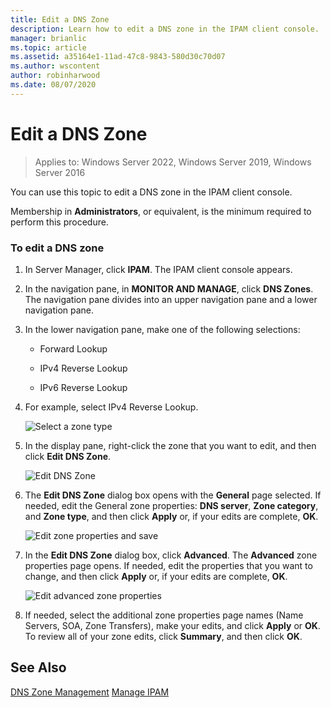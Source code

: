 ```yaml
---
title: Edit a DNS Zone
description: Learn how to edit a DNS zone in the IPAM client console.
manager: brianlic
ms.topic: article
ms.assetid: a35164e1-11ad-47c8-9843-580d30c70d07
ms.author: wscontent
author: robinharwood
ms.date: 08/07/2020
---
```

# Edit a DNS Zone

>Applies to: Windows Server 2022, Windows Server 2019, Windows Server 2016

You can use this topic to edit a DNS zone in the IPAM client console.

Membership in **Administrators**, or equivalent, is the minimum required to perform this procedure.

### To edit a DNS zone

1.  In Server Manager, click **IPAM**. The IPAM client console appears.

2.  In the navigation pane, in **MONITOR AND MANAGE**, click **DNS Zones**. The navigation pane divides into an upper navigation pane and a lower navigation pane.

3.  In the lower navigation pane, make one of the following selections:

    -   Forward Lookup

    -   IPv4 Reverse Lookup

    -   IPv6 Reverse Lookup

4.  For example, select IPv4 Reverse Lookup.

    ![Select a zone type](../../media/Edit-a-DNS-Zone/ipam_EditZone_01.jpg)

5.  In the display pane, right-click the zone that you want to edit, and then click **Edit DNS Zone**.

    ![Edit DNS Zone](../../media/Edit-a-DNS-Zone/ipam_EditZone_02.jpg)

6.  The **Edit DNS Zone** dialog box opens with the **General** page selected. If needed, edit the General zone properties: **DNS server**, **Zone category**, and **Zone type**, and then click **Apply** or, if your edits are complete, **OK**.

    ![Edit zone properties and save](../../media/Edit-a-DNS-Zone/ipam_EditZone_03a.jpg)

7.  In the **Edit DNS Zone** dialog box, click **Advanced**. The **Advanced** zone properties page opens. If needed, edit the properties that you want to change, and then click **Apply** or, if your edits are complete, **OK**.

    ![Edit advanced zone properties](../../media/Edit-a-DNS-Zone/ipam_EditZone_04a.jpg)

8.  If needed, select the additional zone properties page names (Name Servers, SOA, Zone Transfers), make your edits, and click **Apply** or **OK**. To review all of your zone edits, click **Summary**, and then click **OK**.

## See Also
[DNS Zone Management](DNS-Zone-Management.md)
[Manage IPAM](Manage-IPAM.md)



